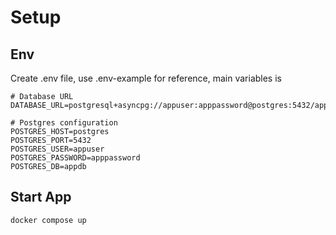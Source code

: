 # Setup

## Env

Create .env file, use .env-example for reference, main variables is

```
# Database URL
DATABASE_URL=postgresql+asyncpg://appuser:apppassword@postgres:5432/appdb

# Postgres configuration
POSTGRES_HOST=postgres
POSTGRES_PORT=5432
POSTGRES_USER=appuser
POSTGRES_PASSWORD=apppassword
POSTGRES_DB=appdb
```


## Start App

```sh
docker compose up
```